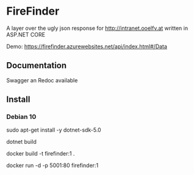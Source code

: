 # FireFinder
A layer over the ugly json response for http://intranet.ooelfv.at written in ASP.NET CORE

Demo: https://firefinder.azurewebsites.net/api/index.html#/Data

## Documentation
Swagger an Redoc available

## Install

### Debian 10

sudo apt-get install -y dotnet-sdk-5.0

dotnet build

docker build -t firefinder:1 .

docker run -d -p 5001:80 firefinder:1